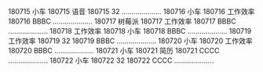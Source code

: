 180715  小车
180715  语音
180715  32
....................
180716  小车
180716  工作效率
180716  BBBC
....................
180717  树莓派
180717  工作效率
180717  BBBC
....................
180718  工作效率
180718  小车
180718  BBBC
....................
180719  工作效率
180719  32
180719  BBBC
....................
180720  小车
180720  工作效率
180720  BBBC
....................
180721  小车
180721  简历
180721  CCCC
....................
180722  小车
180722  32
180722  CCCC
....................

